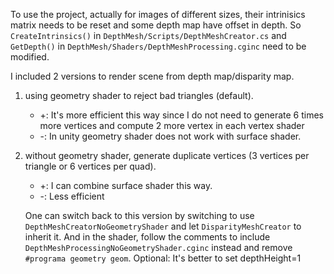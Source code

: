 To use the project, actually for images of different sizes, their intrinisics matrix needs to be reset and some depth map have offset in depth. So `CreateIntrinsics()` in `DepthMesh/Scripts/DepthMeshCreator.cs` and `GetDepth()` in `DepthMesh/Shaders/DepthMeshProcessing.cginc` need to be modified. 


I included 2 versions to render scene from depth map/disparity map. 

1. using geometry shader to reject bad triangles (default).
    - +: It's more efficient this way since I do not need to generate 6 times more vertices and compute 2 more vertex in each vertex shader
    - -: In unity geometry shader does not work with surface shader. 
2. without geometry shader, generate duplicate vertices (3 vertices per triangle or 6 vertices per quad). 
    - +: I can combine surface shader this way.
    - -: Less efficient

   One can switch back to this version by switching to use `DepthMeshCreatorNoGeometryShader` and let `DisparityMeshCreator` to inherit it.
   And in the shader, follow the comments to include `DepthMeshProcessingNoGeometryShader.cginc` instead and remove `#programa geometry geom`. 
   Optional: It's better to set depthHeight=1
